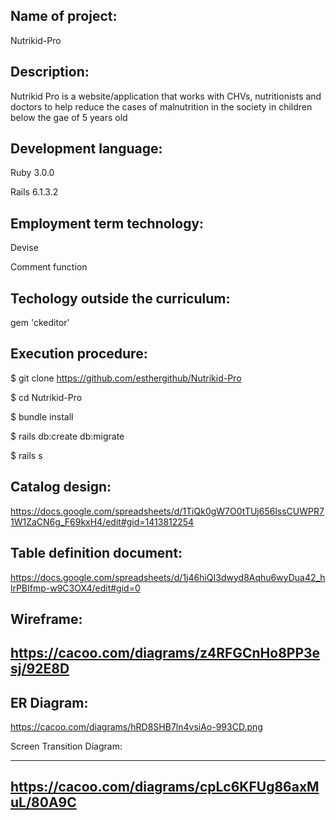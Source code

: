 Name of project: 
-----------------------------------------------------------------------------------------------------------------------------
Nutrikid-Pro

Description: 
-----------------------------------------------------------------------------------------------------------------------------
Nutrikid Pro is a website/application that works with CHVs, nutritionists and doctors to help reduce the cases of malnutrition in the society in children below the gae of 5 years old

Development language: 
-----------------------------------------------------------------------------------------------------------------------------
Ruby 3.0.0 

Rails 6.1.3.2

Employment term technology: 
-----------------------------------------------------------------------------------------------------------------------------
Devise 

Comment function

Techology outside the curriculum:
-----------------------------------------------------------------------------------------------------------------------------
gem 'ckeditor'

Execution procedure: 
-----------------------------------------------------------------------------------------------------------------------------
$ git clone https://github.com/esthergithub/Nutrikid-Pro

$ cd Nutrikid-Pro

$ bundle install

$ rails db:create db:migrate

$ rails s

Catalog design: 
-----------------------------------------------------------------------------------------------------------------------------
https://docs.google.com/spreadsheets/d/1TiQk0gW7O0tTUj656lssCUWPR71W1ZaCN6g_F69kxH4/edit#gid=1413812254

Table definition document: 
-----------------------------------------------------------------------------------------------------------------------------
https://docs.google.com/spreadsheets/d/1j46hiQI3dwyd8Aqhu6wyDua42_hlrPBIfmp-w9C3OX4/edit#gid=0

Wireframe: 
----------------------------------------------------------------------------------------------------------------------------
https://cacoo.com/diagrams/z4RFGCnHo8PP3esj/92E8D
----------------------------------------------------------------------------------------------------------------------------

ER Diagram: 
----------------------------------------------------------------------------------------------------------------------------
https://cacoo.com/diagrams/hRD8SHB7ln4vsiAo-993CD.png

Screen Transition Diagram:

----------------------------------------------------------------------------------------------------------------------------
https://cacoo.com/diagrams/cpLc6KFUg86axMuL/80A9C
-----------------------------------------------------------------------------------------------------------------------------
